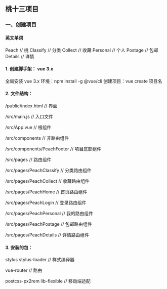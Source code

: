 ## 桃十三项目

### 一、创建项目

#### 英文单词

  Peach         // 桃
  Classify      // 分类
  Collect        // 收藏
  Personal       // 个人
  Postage        // 包邮
  Details        // 详情


#### 1. 创建脚手架： vue 3.x

  全局安装 vue 3.x 环境：npm install -g @vue/cli
  创建项目：vue create 项目名

#### 2. 文件结构：

  /public/index.html                  // 界面

  /src/main.js                        // 入口文件

  /src/App.vue                        // 根组件

  /src/components                     // 非路由组件

  /src/components/PeachFooter         // 项目底部组件

  /src/pages                          // 路由组件

  /src/pages/PeachClassify            // 分类路由组件

  /src/pages/PeachCollect             // 收藏路由组件

  /src/pages/PeachHome                // 首页路由组件

  /src/pages/PeachLogin                // 登录路由组件

  /src/pages/PeachPersonal             // 我的路由组件

  /src/pages/PeachPostage             // 包邮路由组件

  /src/pages/PeachDetails             // 详情路由组件

#### 3. 安装的包：

  stylus stylus-loader       // 样式编译器

  vue-router                  // 路由

  postcss-px2rem lib-flexible  // 移动端适配



  
